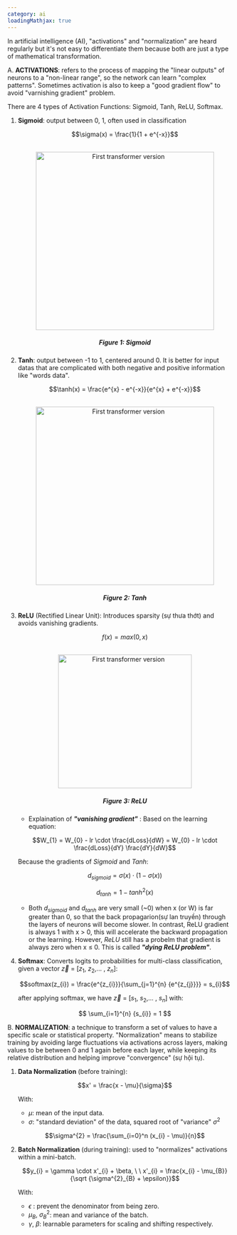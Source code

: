 ```yaml
---
category: ai
loadingMathjax: true
---
```


In artificial intelligence (AI), "activations" and "normalization" are heard regularly but it's not easy to differentiate them because both are just a type of mathematical transformation.

A. **ACTIVATIONS**: refers to the process of mapping the "linear outputs" of neurons to a "non-linear range", so the network can learn "complex patterns". Sometimes activation is also to keep a "good gradient flow" to avoid "varnishing gradient" problem.

There are 4 types of Activation Functions: Sigmoid, Tanh, ReLU, Softmax.

1. **Sigmoid**: output between 0, 1, often used in classification

    $$\sigma(x) = \frac{1}{1 + e^{-x}}$$

    <br>
    <div style="width: 100%; text-align: center;">
        <img width="400px" src="{{ './assets/images/sigmoid.png' | relative_url }}" alt="First transformer version" />
        <h5>Figure 1: Sigmoid</h5>
    </div>

2. **Tanh**: output between -1 to 1, centered around 0. It is better for input datas that are complicated with both negative and positive information like "words data".

    $$\tanh(x) = \frac{e^{x} - e^{-x}}{e^{x} + e^{-x}}$$

    <br>
    <div style="width: 100%; text-align: center;">
        <img width="400px" src="{{ './assets/images/tanh.png' | relative_url }}" alt="First transformer version" />
        <h5>Figure 2: Tanh</h5>
    </div>

3. **ReLU** (Rectified Linear Unit): Introduces sparsity (sự thưa thớt) and avoids vanishing gradients.
    
    $$f(x) = max(0, x)$$

    <br>
    <div style="width: 100%; text-align: center;">
        <img width="300px" src="{{ './assets/images/relu.png' | relative_url }}" alt="First transformer version" />
        <h5>Figure 3: ReLU</h5>
    </div>

    - Explaination of ***"vanishing gradient"*** : Based on the learning equation:
    
    $$W_{1} = W_{0} - lr \cdot \frac{dLoss}{dW} = W_{0} - lr \cdot \frac{dLoss}{dY} \frac{dY}{dW}$$
    
    Because the gradients of $Sigmoid$ and $Tanh$:
    
    $$d_{sigmoid} = \sigma(x) \cdot (1 - \sigma(x))$$

    $$d_{tanh} = 1 - tanh^{2}(x)$$
    
    - Both $d_{sigmoid}$ and $d_{tanh}$ are very small (~0) when x (or W) is far greater than 0, so that the back propagarion(sự lan truyền) through the layers of neurons will become slower. In contrast, ReLU gradient is always 1 with x > 0, this will accelerate the backward propagation or the learning. However, $ReLU$ still has a probelm that gradient is always zero when x $\le$ 0. This is called ***"dying ReLU problem"***. 

4. **Softmax**: Converts logits to probabilities for multi-class classification,
    given a vector $\vec{z}$ = [$z_{1}$, $z_{2}$,... , $z_{n}$]:

    $$softmax(z_{i}) = \frac{e^{z_{i}}}{\sum_{j=1}^{n} {e^{z_{j}}}} = s_{i}$$

    after applying softmax, we have $\vec{z}$ = [$s_{1}$, $s_{2}$,... , $s_{n}$] with:

    $$ \sum_{i=1}^{n} {s_{i}} = 1 $$

B. **NORMALIZATION**: a technique to transform a set of values to have a specific scale or statistical property. "Normalization" means to stabilize training by avoiding large fluctuations via activations across layers, making values to be between 0 and 1 again before each layer, while keeping its relative distribution and helping improve "convergence" (sự hội tụ).


1. **Data Normalization** (before training):
    
    $$x' = \frac{x - \mu}{\sigma}$$

    With:
    - $\mu$: mean of the input data.
    - $\sigma$: "standard deviation" of the data, squared root of "variance" $\sigma^{2}$

    $$\sigma^{2} = \frac{\sum_{i=0}^n (x_{i} - \mu)}{n}$$

2. **Batch Normalization** (during training): used to "normalizes" activations within a mini-batch.

    $$y_{i} = \gamma \cdot x'_{i} + \beta, \ \ x'_{i} = \frac{x_{i} - \mu_{B}}{\sqrt {\sigma^{2}_{B} + \epsilon}}$$

    With:
    - $\epsilon$ : prevent the denominator from being zero.
    - $\mu_{B}, \ \sigma^{2}_{B}$: mean and variance of the batch.
    - $\gamma, \ \beta$: learnable parameters for scaling and shifting respectively.

